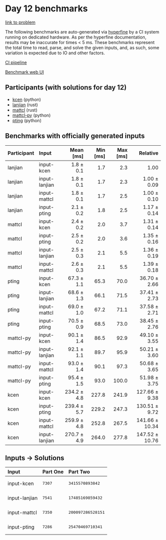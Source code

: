# Day 12 benchmarks

[link to problem](https://adventofcode.com/2023/day/12)

The following benchmarks are auto-generated via
[hyperfine](https://github.com/sharkdp/hyperfine) by a CI system running on
dedicated hardware. As per the hyperfine documentation, results may be
inaccurate for times < 5 ms. These benchmarks represent the total time to read,
parse, and solve the given inputs, and, as such, some variation is expected due
to IO and other factors.

[CI pipeline](http://ci.papercode.net:8080/teams/main/pipelines/aoc2023)

[Benchmark web UI](https://aoc.ancalagon.black)


## Participants (with solutions for day 12)

- [kcen](https://github.com/kcen/aoc2023) (python)
- [lanjian](https://github.com/lanjian/aoc-2023) (rust)
- [mattcl](https://github.com/mattcl/aoc2023) (rust)
- [mattcl-py](https://github.com/mattcl/aoc2023-py) (python)
- [pting](https://github.com/pting/aoc2023) (python)


## Benchmarks with officially generated inputs

| Participant | Input | Mean [ms] | Min [ms] | Max [ms] | Relative |
|:---|:---|---:|---:|---:|---:|
| lanjian | input-kcen | 1.8 ± 0.1 | 1.7 | 2.3 | 1.00 |
| lanjian | input-lanjian | 1.8 ± 0.1 | 1.7 | 2.3 | 1.00 ± 0.09 |
| lanjian | input-mattcl | 1.8 ± 0.1 | 1.7 | 2.5 | 1.00 ± 0.10 |
| lanjian | input-pting | 2.1 ± 0.2 | 1.8 | 2.5 | 1.17 ± 0.14 |
| mattcl | input-kcen | 2.4 ± 0.2 | 2.0 | 3.7 | 1.31 ± 0.14 |
| mattcl | input-pting | 2.5 ± 0.2 | 2.0 | 3.6 | 1.35 ± 0.16 |
| mattcl | input-lanjian | 2.5 ± 0.3 | 2.1 | 5.5 | 1.36 ± 0.19 |
| mattcl | input-mattcl | 2.6 ± 0.3 | 2.1 | 5.5 | 1.39 ± 0.18 |
| pting | input-kcen | 67.3 ± 1.1 | 65.3 | 70.0 | 36.70 ± 2.66 |
| pting | input-lanjian | 68.6 ± 1.3 | 66.1 | 71.5 | 37.41 ± 2.73 |
| pting | input-mattcl | 69.0 ± 1.0 | 67.2 | 71.1 | 37.58 ± 2.71 |
| pting | input-pting | 70.5 ± 0.9 | 68.5 | 73.0 | 38.45 ± 2.76 |
| mattcl-py | input-kcen | 90.1 ± 1.4 | 86.5 | 92.9 | 49.10 ± 3.55 |
| mattcl-py | input-lanjian | 92.1 ± 1.1 | 89.7 | 95.9 | 50.21 ± 3.60 |
| mattcl-py | input-mattcl | 93.0 ± 1.4 | 90.1 | 97.3 | 50.68 ± 3.65 |
| mattcl-py | input-pting | 95.4 ± 1.5 | 93.0 | 100.0 | 51.98 ± 3.75 |
| kcen | input-kcen | 234.2 ± 4.8 | 227.8 | 241.9 | 127.66 ± 9.38 |
| kcen | input-pting | 239.4 ± 5.7 | 229.2 | 247.3 | 130.51 ± 9.72 |
| kcen | input-mattcl | 259.9 ± 4.8 | 252.8 | 267.5 | 141.66 ± 10.34 |
| kcen | input-lanjian | 270.7 ± 4.9 | 264.0 | 277.8 | 147.52 ± 10.76 |


## Inputs -> Solutions

| Input | Part One | Part Two |
|:---|:---|:---|
|input-kcen|<pre>7307</pre>|<pre>3415570893842</pre>|
|input-lanjian|<pre>7541</pre>|<pre>17485169859432</pre>|
|input-mattcl|<pre>7350</pre>|<pre>200097286528151</pre>|
|input-pting|<pre>7286</pre>|<pre>25470469710341</pre>|
